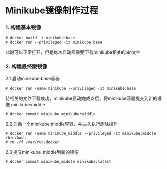 # Minikube镜像制作过程

### 1. 构建基本镜像
```
# docker build -t minikube:base
# docker run --privileged -it minikube:base
```

此时可以正常打开，但是每次启动都需要下载minikube相关的bin文件


### 2. 构建最终版镜像
2.1 启动minikube:base容器

```
# docker run -name minikube --privileged -it minikube:base
```

待相关的文件下载成功，minikube启动完成以后，将minikube容器提交到新的镜像 minikube:middle

```
# docker commit minikube minikube:middle
```

2.2 启动一个minikube:middle容器，并进入执行删除操作

```
# docker run -name minikube_middle --privileged -it minikube:middle /bin/bash
# rm -rf /var/run/docker
```

2.3 提交minikube_middle到新的镜像

```
# docker commit minikube_middle minikube:latest
```
